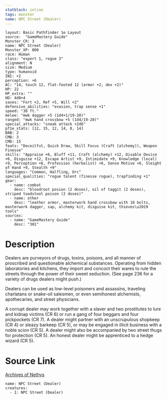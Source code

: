 ```yaml
---
statblock: inline
tags: monster
name: NPC Street (Dealer)
---
```

```statblock
layout: Basic Pathfinder 1e Layout
source:  "GameMastery Guide"
Monster_CR: 3
name: NPC Street (Dealer)
Monster_XP: 800
race: Human
class: "expert 1, rogue 3"
alignment: N
size: Medium
type: humanoid
INI: +2
perception: +6
AC: "14, touch 12, flat-footed 12 (armor +2, dex +2)"
HP: 22
HP_extra: ""
HD: 4d8+4
saves: "Fort +2, Ref +5, Will +2"
defensive_abilities: "evasion, trap sense +1"
speed: "30 ft."
melee: "mwk dagger +5 (1d4+1/19-20)"
ranged: "mwk hand crossbow +5 (1d4/19-20)"
special_attacks: "sneak attack +2d6"
pf1e_stats: [12, 15, 12, 14, 8, 14]
BAB: 2
CMB: 3
CMD: 15
feats: "Deceitful, Quick Draw, Skill Focus (Craft [alchemy]), Weapon Finesse"
skills: "Appraise +6, Bluff +11, Craft (alchemy) +12, Disable Device +6, Disguise +12, Escape Artist +9, Intimidate +9, Knowledge (local) +9, Perception +6, Profession (herbalist) +6, Sense Motive +6, Sleight of Hand +9, Stealth +9"
languages: "Common, Halfling, Orc"
special_qualities: "rogue talent (finesse rogue), trapfinding +1"
gear:
  - name: combat
    desc: "bloodroot posion (2 doses), oil of taggit (2 doses), striped toadstool poison (2 doses)"
  - name: other
    desc: "leather armor, masterwork hand crossbow with 10 bolts, masterwork dagger, sap, alchemy kit, disguise kit, thieves\u2019 tools"
sources:
  - name: "GameMastery Guide"
    desc: "301"
```
# Description
Dealers are purveyors of drugs, toxins, poisons, and all manner of proscribed and questionable alchemical substances. Operating from hidden laboratories and kitchens, they import and concoct their wares to rule the streets through the power of their sweet seduction. (See page 236 for a variety of drugs dealers might push.)

Dealers can be used as low-level poisoners and assassins, traveling charlatans or snake-oil salesmen, or even semihonest alchemists, apothecaries, and street physicians.

A corrupt dealer may work together with a slaver and two prostitutes to lure and kidnap victims (CR 6) or run a gang of four beggars and four pickpockets (CR 7). A dealer might partner with an unscrupulous shopkeep (CR 4) or sleazy barkeep (CR 5), or may be engaged in illicit business with a noble scion (CR 5). A dealer might also be accompanied by two street thugs for protection (CR 5). An honest dealer might be apprenticed to a hedge wizard (CR 5).
# Source Link
[Archives of Nethys](https://aonprd.com/NPCDisplay.aspx?ItemName=Street%20(Dealer))
```encounter-table
name: NPC Street (Dealer)
creatures:
  - 1: NPC Street (Dealer)
```
